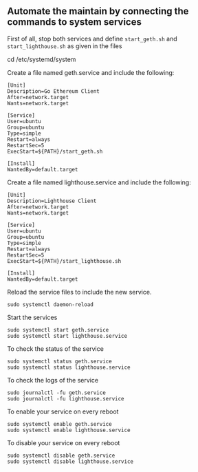 
## Automate the maintain by connecting the commands to system services

First of all, stop both services and define `start_geth.sh` and `start_lighthouse.sh` as given in the files

cd /etc/systemd/system

Create a file named geth.service and include the following:

```service
[Unit]
Description=Go Ethereum Client
After=network.target
Wants=network.target

[Service]
User=ubuntu
Group=ubuntu
Type=simple
Restart=always
RestartSec=5
ExecStart=${PATH}/start_geth.sh

[Install]
WantedBy=default.target
```

Create a file named lighthouse.service and include the following:

```service
[Unit]
Description=Lighthouse Client
After=network.target
Wants=network.target

[Service]
User=ubuntu
Group=ubuntu
Type=simple
Restart=always
RestartSec=5
ExecStart=${PATH}/start_lighthouse.sh

[Install]
WantedBy=default.target
```

Reload the service files to include the new service.

```
sudo systemctl daemon-reload
```

Start the services

```
sudo systemctl start geth.service
sudo systemctl start lighthouse.service
```

To check the status of the service

```
sudo systemctl status geth.service
sudo systemctl status lighthouse.service
```

To check the logs of the service

```
sudo journalctl -fu geth.service
sudo journalctl -fu lighthouse.service
```

To enable your service on every reboot

```
sudo systemctl enable geth.service
sudo systemctl enable lighthouse.service
```

To disable your service on every reboot

```
sudo systemctl disable geth.service
sudo systemctl disable lighthouse.service
```
